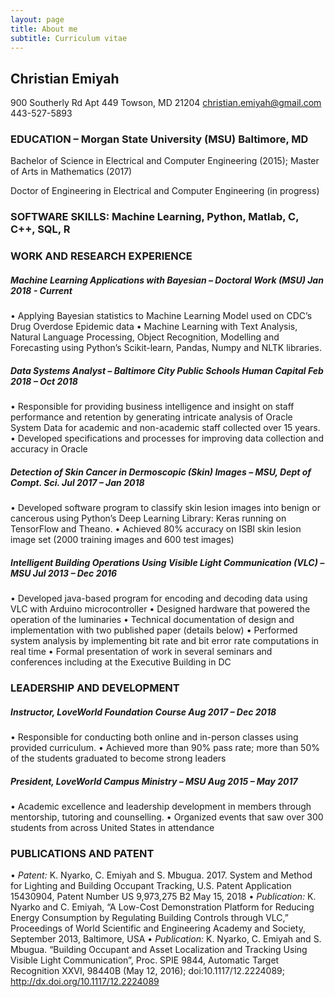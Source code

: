 ```yaml
---
layout: page
title: About me
subtitle: Curriculum vitae
---
```


## Christian Emiyah
900 Southerly Rd Apt 449
Towson, MD 21204
christian.emiyah@gmail.com
443-527-5893

### EDUCATION – Morgan State University (MSU)	                              	                  Baltimore, MD
Bachelor of Science in Electrical and Computer Engineering (2015);        Master of Arts in Mathematics (2017)

Doctor of Engineering in Electrical and Computer Engineering (in progress)	

### SOFTWARE SKILLS: Machine Learning, Python, Matlab, C, C++, SQL, R

### WORK AND RESEARCH EXPERIENCE
##### _Machine Learning Applications with Bayesian – Doctoral Work 	(MSU)	     		     Jan 2018 - Current_
•	Applying Bayesian statistics to Machine Learning Model used on CDC’s Drug Overdose Epidemic data
•	Machine Learning with Text Analysis, Natural Language Processing, Object Recognition, Modelling and Forecasting using Python’s Scikit-learn, Pandas, Numpy and NLTK libraries.

##### _Data Systems Analyst	 – Baltimore City Public Schools Human Capital			        Feb 2018 – Oct 2018_
•	Responsible for providing business intelligence and insight on staff performance and retention by generating intricate analysis of Oracle System Data for academic and non-academic staff collected over 15 years.
•	Developed specifications and processes for improving data collection and accuracy in Oracle

##### _Detection of Skin Cancer in Dermoscopic (Skin) Images – MSU, Dept of Compt. Sci.    Jul 2017 – Jan 2018_
•	Developed software program to classify skin lesion images into benign or cancerous using Python’s Deep Learning Library: Keras running on TensorFlow and Theano. 
•	Achieved 80% accuracy on ISBI skin lesion image set (2000 training images and 600 test images)

##### _Intelligent Building Operations Using Visible Light Communication (VLC) – MSU	     Jul 2013 – Dec 2016_
•	Developed java-based program for encoding and decoding data using VLC with Arduino microcontroller
•	Designed hardware that powered the operation of the luminaries 
•	Technical documentation of design and implementation with two published paper (details below)
•	Performed system analysis by implementing bit rate and bit error rate computations in real time
•	Formal presentation of work in several seminars and conferences including at the Executive Building in DC

### LEADERSHIP AND DEVELOPMENT
##### _Instructor, LoveWorld Foundation Course				                                      Aug 2017 – Dec 2018_
•	Responsible for conducting both online and in-person classes using provided curriculum. 
•	Achieved more than 90% pass rate; more than 50% of the students graduated to become strong leaders

##### _President, LoveWorld Campus Ministry – MSU		                                      Aug 2015 – May 2017_
•	Academic excellence and leadership development in members through mentorship, tutoring and counselling.
•	Organized events that saw over 300 students from across United States in attendance

### PUBLICATIONS AND PATENT
•	_Patent:_ K. Nyarko, C. Emiyah and S. Mbugua. 2017. System and Method for Lighting and Building Occupant Tracking, U.S. Patent Application 15430904, Patent Number US 9,973,275 B2 May 15, 2018 
•	_Publication:_ K. Nyarko and C. Emiyah, “A Low-Cost Demonstration Platform for Reducing Energy Consumption by Regulating Building Controls through VLC,” Proceedings of World Scientific and Engineering Academy and Society, September 2013, Baltimore, USA 
•	_Publication:_ K. Nyarko, C. Emiyah and S. Mbugua. “Building Occupant and Asset Localization and Tracking Using Visible Light Communication”, Proc. SPIE 9844, Automatic Target Recognition XXVI, 98440B (May 12, 2016); doi:10.1117/12.2224089; http://dx.doi.org/10.1117/12.2224089
